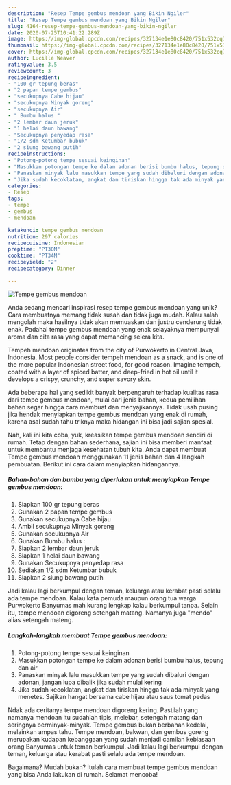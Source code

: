 ```yaml
---
description: "Resep Tempe gembus mendoan yang Bikin Ngiler"
title: "Resep Tempe gembus mendoan yang Bikin Ngiler"
slug: 4164-resep-tempe-gembus-mendoan-yang-bikin-ngiler
date: 2020-07-25T10:41:22.289Z
image: https://img-global.cpcdn.com/recipes/327134e1e80c8420/751x532cq70/tempe-gembus-mendoan-foto-resep-utama.jpg
thumbnail: https://img-global.cpcdn.com/recipes/327134e1e80c8420/751x532cq70/tempe-gembus-mendoan-foto-resep-utama.jpg
cover: https://img-global.cpcdn.com/recipes/327134e1e80c8420/751x532cq70/tempe-gembus-mendoan-foto-resep-utama.jpg
author: Lucille Weaver
ratingvalue: 3.5
reviewcount: 3
recipeingredient:
- "100 gr tepung beras"
- "2 papan tempe gembus"
- "secukupnya Cabe hijau"
- "secukupnya Minyak goreng"
- "secukupnya Air"
- " Bumbu halus "
- "2 lembar daun jeruk"
- "1 helai daun bawang"
- "Secukupnya penyedap rasa"
- "1/2 sdm Ketumbar bubuk"
- "2 siung bawang putih"
recipeinstructions:
- "Potong-potong tempe sesuai keinginan"
- "Masukkan potongan tempe ke dalam adonan berisi bumbu halus, tepung dan air"
- "Panaskan minyak lalu masukkan tempe yang sudah dibaluri dengan adonan, jangan lupa dibalik jika sudah mulai kering"
- "Jika sudah kecoklatan, angkat dan tiriskan hingga tak ada minyak yang menetes. Sajikan hangat bersama cabe hijau atau saus tomat pedas"
categories:
- Resep
tags:
- tempe
- gembus
- mendoan

katakunci: tempe gembus mendoan 
nutrition: 297 calories
recipecuisine: Indonesian
preptime: "PT30M"
cooktime: "PT34M"
recipeyield: "2"
recipecategory: Dinner

---
```



![Tempe gembus mendoan](https://img-global.cpcdn.com/recipes/327134e1e80c8420/751x532cq70/tempe-gembus-mendoan-foto-resep-utama.jpg)

Anda sedang mencari inspirasi resep tempe gembus mendoan yang unik? Cara membuatnya memang tidak susah dan tidak juga mudah. Kalau salah mengolah maka hasilnya tidak akan memuaskan dan justru cenderung tidak enak. Padahal tempe gembus mendoan yang enak selayaknya mempunyai aroma dan cita rasa yang dapat memancing selera kita.

Tempeh mendoan originates from the city of Purwokerto in Central Java, Indonesia. Most people consider tempeh mendoan as a snack, and is one of the more popular Indonesian street food, for good reason. Imagine tempeh, coated with a layer of spiced batter, and deep-fried in hot oil until it develops a crispy, crunchy, and super savory skin.

Ada beberapa hal yang sedikit banyak berpengaruh terhadap kualitas rasa dari tempe gembus mendoan, mulai dari jenis bahan, kedua pemilihan bahan segar hingga cara membuat dan menyajikannya. Tidak usah pusing jika hendak menyiapkan tempe gembus mendoan yang enak di rumah, karena asal sudah tahu triknya maka hidangan ini bisa jadi sajian spesial.


Nah, kali ini kita coba, yuk, kreasikan tempe gembus mendoan sendiri di rumah. Tetap dengan bahan sederhana, sajian ini bisa memberi manfaat untuk membantu menjaga kesehatan tubuh kita. Anda dapat membuat Tempe gembus mendoan menggunakan 11 jenis bahan dan 4 langkah pembuatan. Berikut ini cara dalam menyiapkan hidangannya.

<!--inarticleads1-->

##### Bahan-bahan dan bumbu yang diperlukan untuk menyiapkan Tempe gembus mendoan:

1. Siapkan 100 gr tepung beras
1. Gunakan 2 papan tempe gembus
1. Gunakan secukupnya Cabe hijau
1. Ambil secukupnya Minyak goreng
1. Gunakan secukupnya Air
1. Gunakan  Bumbu halus :
1. Siapkan 2 lembar daun jeruk
1. Siapkan 1 helai daun bawang
1. Gunakan Secukupnya penyedap rasa
1. Sediakan 1/2 sdm Ketumbar bubuk
1. Siapkan 2 siung bawang putih


Jadi kalau lagi berkumpul dengan teman, keluarga atau kerabat pasti selalu ada tempe mendoan. Kalau kata pemuda maupun orang tua warga Purwokerto Banyumas mah kurang lengkap kalau berkumpul tanpa. Selain itu, tempe mendoan digoreng setengah matang. Namanya juga &#34;mendo&#34; alias setengah mateng. 

<!--inarticleads2-->

##### Langkah-langkah membuat Tempe gembus mendoan:

1. Potong-potong tempe sesuai keinginan
1. Masukkan potongan tempe ke dalam adonan berisi bumbu halus, tepung dan air
1. Panaskan minyak lalu masukkan tempe yang sudah dibaluri dengan adonan, jangan lupa dibalik jika sudah mulai kering
1. Jika sudah kecoklatan, angkat dan tiriskan hingga tak ada minyak yang menetes. Sajikan hangat bersama cabe hijau atau saus tomat pedas


Ndak ada ceritanya tempe mendoan digoreng kering. Pastilah yang namanya mendoan itu sudahlah tipis, melebar, setengah matang dan seringnya berminyak-minyak. Tempe gembus bukan berbahan kedelai, melainkan ampas tahu. Tempe mendoan, bakwan, dan gembus goreng merupakan kudapan kebanggaan yang sudah menjadi camilan kebiasaan orang Banyumas untuk teman berkumpul. Jadi kalau lagi berkumpul dengan teman, keluarga atau kerabat pasti selalu ada tempe mendoan. 

Bagaimana? Mudah bukan? Itulah cara membuat tempe gembus mendoan yang bisa Anda lakukan di rumah. Selamat mencoba!
